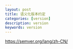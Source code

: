 ```yaml
---
layout: post
title: 语义化版本约定
categories: [version]
description: version
keywords: version
---
```


https://semver.org/lang/zh-CN/